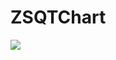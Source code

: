 # ZSQTChart
![](https://picabstract-preview-ftn.weiyun.com/ftn_pic_abs_v3/26dc000ddc0550085ed9b332232779ceafe6d7058af2cebba515f8469caa0bca9c593ec8d0cb5716d3bbdb2d5cebf023?pictype=scale&from=30113&version=3.3.3.3&fname=caiyang.png&size=750)